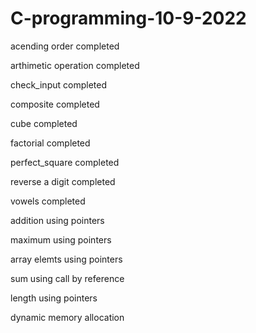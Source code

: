 # C-programming-10-9-2022

acending order completed

arthimetic operation completed

check_input completed

composite completed

cube completed

factorial completed

perfect_square completed

reverse a digit completed

vowels completed

addition using pointers

maximum using pointers

array elemts using pointers 

sum using call by reference 

length using pointers

dynamic memory allocation
